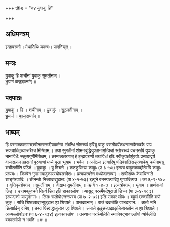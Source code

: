 +++
title = "०४ युवाकु हि"

+++
## अधिमन्त्रम्
इन्द्रावरुणौ। मेधातिथिः काण्वः। पादनिचृत्।

## मन्त्रः
यु॒वाकु॒ हि शची॑नां यु॒वाकु॑ सुमती॒नाम् ।  
भू॒याम॑ वाज॒दाव्ना॑म् ॥

## पदपाठः
यु॒वाकु॑ । हि । शची॑नाम् । यु॒वाकु॑ । सु॒ऽम॒ती॒नाम् ।  
भू॒याम॑ । वा॒ज॒दाव्ना॑म् ॥

## भाष्यम्
हि यस्मात्कारणाच्छचीनामस्मदीयकर्मणां संबन्धि सोमरूपं हर्वियु वाकु वसतीवर्येकधनात्मकैरुदकैः पयः सक्त्वादिद्रव्यान्तरैश्च मिश्रितम् । तथा सुमतीनां शोभनबुद्धियुक्तानामृत्विजां स्तोत्ररूपं वचनरूपि युवाकु नानाविधैः स्तुत्यगुर्णैर्मिश्रितम् । तस्मात्कारणात् हे इन्द्रावरुणौ तथाविधं हविः स्वीकुर्वतोर्युवयोः प्रसादाद्वयं वाजदान्नामन्नप्रदानां पुरुषाणां मध्ये मुखा भूयाम । भवेम । अपोऽप्न इत्यादिषु षड्विंशतिसङ्ख्याकेषु कर्मनामसु शचीशमीति पठितं ॥ युवाकु । यु मिश्रणे । कटकुषिभ्यां काकुः (उ ३-७७) इत्यत्र बाहुलकाद्यौतेरपि काकुः प्रत्ययः । कित्वेन गुणाभावादुकारस्योवङादेशः । प्रत्ययस्वरेण मध्योदात्तत्वम् । शचीशब्दः केषांचिन्मते शार्ङ्गरवादिः । ङीनन्तो नित्त्वादाद्युदात्तः (पा ४-१-७३) इत्युभे वनस्पत्यादिषु युगपदित्यत्र । का ६-२-१४० । वृत्तिकृतोक्तम् । सुमतीनाम् । विद्याम सुमतीनाम् । ऋग्वे १-४-३ । इत्यत्रोक्तम् । भूयाम । प्रार्थनायां लिङ् । उत्तमबहुवचने नित्यं ङित इति सकारलोपः । यासुट् परस्मैपदेषूदात्तो ङिच्च (पा ३-४-१०३) इत्यादात्तो यासुडागमः । लिङः सलोपोऽनन्त्यस्य (पा ७-२-७९) इति सकार लोपः । बहुलं छन्दसीति शपो लुक् । सति शिष्टत्वाद्यासुडुदात्त एव शिष्यते । वाजदाव्नाम् । वाजं ददातीति वाजदावानः । आतो मनि न्नित्यादिन् वनिप् । तस्य पित्त्वाद्धातुस्वर एव शिष्यते । समासे कृदुत्तरपदप्रकृतिस्वरत्वेन स एव शिष्यते । आम्यल्लोपोऽनः (पा ६-४-१३४) इत्यकारलोपः । तस्याचः परस्मिन्निति स्थानिवद्भावाल्लोपो व्योर्वलीति वकारलोपो न भवति ॥ ४ ॥